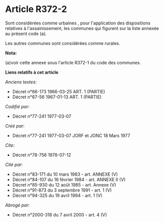 # Article R372-2

Sont considérées comme urbaines   , pour l'application des dispositions relatives à l'assainissement, les communes qui
figurent sur la liste annexée au présent code (a). 

Les autres communes sont considérées comme rurales.

**Nota:**

(a)voir cette annexe sous l'article R372-1 du code des communes.

**Liens relatifs à cet article**

_Anciens textes_:

  - Décret n°66-173 1966-03-25 ART. 1 (PARTIE)
  - Décret n°67-56 1967-01-13 ART. 1 (PARTIE)

_Codifié par_:

  - Décret n°77-241 1977-03-07

_Créé par_:

  - Décret n°77-241 1977-03-07 JORF et JONC 18 Mars 1977

_Cite_:

  - Décret n°78-756 1978-07-12

_Cité par_:

  - Décret n°83-171 du 10 mars 1983 - art. ANNEXE (V)
  - Décret n°84-107 du 16 février 1984 - art. ANNEXE II (V)
  - Décret n°85-930 du 12 août 1985 - art. Annexe (V)
  - Décret n°91-873 du 3 septembre 1991 - art. 1 (V)
  - Décret n°94-325 du 19 avril 1994 - art. 1 (V)

_Abrogé par_:

  - Décret n°2000-318 du 7 avril 2000 - art. 4 (V)

